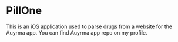 # PillOne

This is an iOS application used to parse drugs from a website for the Auyrma app. You can find Auyrma app repo on my profile.
